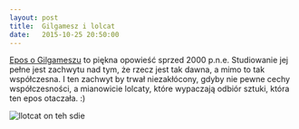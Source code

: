 ```yaml
---
layout: post
title:  Gilgamesz i lolcat
date:   2015-10-25 20:50:00
---
```

[Epos o Gilgameszu](https://pl.wikipedia.org/wiki/Epos_o_Gilgameszu) to piękna opowieść sprzed 2000 p.n.e. Studiowanie jej pełne jest zachwytu nad tym, że rzecz jest tak dawna, a mimo to tak współczesna. I ten zachwyt by trwał niezakłócony, gdyby nie pewne cechy współczesności, a mianowicie lolcaty, które wypaczają odbiór sztuki, która ten epos otaczała. :)

![llotcat on teh sdie](http://upload.wikimedia.org/wikipedia/commons/thumb/8/8d/Izdubar.png/220px-Izdubar.png)
